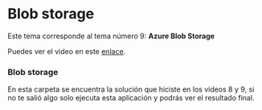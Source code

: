 # Blob storage

Este tema corresponde al tema número 9: **Azure Blob Storage**

Puedes ver el video en este [enlace](https://platzi.com/clases/azure/).

### Blob storage

En esta carpeta se encuentra la solución que hiciste en los videos 8 y 9, si no te salió algo solo ejecuta esta aplicación y podrás ver el resultado final.